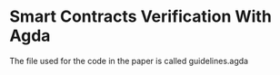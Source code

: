 # Smart Contracts Verification With Agda


The file used for the code in the paper is called guidelines.agda

